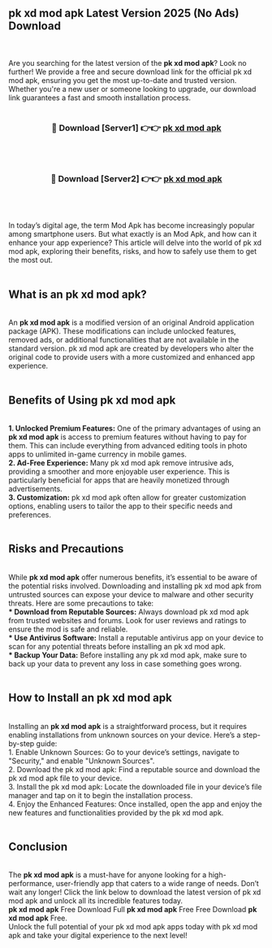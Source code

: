 ## pk xd mod apk Latest Version 2025 (No Ads) Download
<br><br>
Are you searching for the latest version of the <strong>pk xd mod apk</strong>? Look no further! We provide a free and secure download link for the official pk xd mod apk, ensuring you get the most up-to-date and trusted version. Whether you're a new user or someone looking to upgrade, our download link guarantees a fast and smooth installation process.
<br>
<br>
<div align="center">
<h3>🔴 Download [Server1] 👉👉 <a href="https://modyolo.store/pk_xd_mod_apk">pk xd mod apk</a></h3><br>
<br>
<h3>🔴 Download [Server2] 👉👉 <a href="https://modyolo.store/pk_xd_mod_apk">pk xd mod apk</a></h3><br>
</div>
<br>
<br>
In today’s digital age, the term Mod Apk has become increasingly popular among smartphone users. But what exactly is an Mod Apk, and how can it enhance your app experience? This article will delve into the world of pk xd mod apk, exploring their benefits, risks, and how to safely use them to get the most out.
<br>
<br>
<h2>What is an pk xd mod apk?</h2>
<br>
An <strong>pk xd mod apk</strong> is a modified version of an original Android application package (APK). These modifications can include unlocked features, removed ads, or additional functionalities that are not available in the standard version. pk xd mod apk are created by developers who alter the original code to provide users with a more customized and enhanced app experience.
<br>
<br>
<h2>Benefits of Using pk xd mod apk</h2>
<br>
<strong> 1. Unlocked Premium Features:</strong> One of the primary advantages of using an <strong>pk xd mod apk</strong> is access to premium features without having to pay for them. This can include everything from advanced editing tools in photo apps to unlimited in-game currency in mobile games.
<br>
<strong> 2. Ad-Free Experience:</strong> Many pk xd mod apk remove intrusive ads, providing a smoother and more enjoyable user experience. This is particularly beneficial for apps that are heavily monetized through advertisements.
<br>
<strong> 3. Customization:</strong> pk xd mod apk often allow for greater customization options, enabling users to tailor the app to their specific needs and preferences.
<br>
<br>
<h2>Risks and Precautions</h2>
<br>
While <strong>pk xd mod apk</strong> offer numerous benefits, it’s essential to be aware of the potential risks involved. Downloading and installing pk xd mod apk from untrusted sources can expose your device to malware and other security threats. Here are some precautions to take:
<br>
<strong> * Download from Reputable Sources:</strong> Always download pk xd mod apk from trusted websites and forums. Look for user reviews and ratings to ensure the mod is safe and reliable.
<br>
<strong> * Use Antivirus Software:</strong> Install a reputable antivirus app on your device to scan for any potential threats before installing an pk xd mod apk.
<br>
<strong> * Backup Your Data:</strong> Before installing any pk xd mod apk, make sure to back up your data to prevent any loss in case something goes wrong.
<br>
<br>
<h2>How to Install an pk xd mod apk</h2>
<br>
Installing an <strong>pk xd mod apk</strong> is a straightforward process, but it requires enabling installations from unknown sources on your device. Here’s a step-by-step guide:
<br>
 1. Enable Unknown Sources: Go to your device’s settings, navigate to "Security," and enable "Unknown Sources".
<br>
 2. Download the pk xd mod apk: Find a reputable source and download the pk xd mod apk file to your device.
<br>
 3. Install the pk xd mod apk: Locate the downloaded file in your device’s file manager and tap on it to begin the installation process.
<br>
 4. Enjoy the Enhanced Features: Once installed, open the app and enjoy the new features and functionalities provided by the pk xd mod apk.
<br>
<br>
<h2><strong>Conclusion</strong></h2>
<br>
The <strong>pk xd mod apk</strong> is a must-have for anyone looking for a high-performance, user-friendly app that caters to a wide range of needs. Don’t wait any longer! Click the link below to download the latest version of pk xd mod apk and unlock all its incredible features today.
<br>
<strong>pk xd mod apk</strong> Free Download Full <strong>pk xd mod apk</strong> Free Free Download <strong>pk xd mod apk</strong> Free.
<br>
Unlock the full potential of your pk xd mod apk apps today with pk xd mod apk and take your digital experience to the next level!

